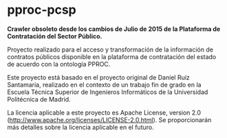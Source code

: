 pproc-pcsp
==========

**Crawler obsoleto desde los cambios de Julio de 2015 de la Plataforma de Contratación del Sector Público.**

Proyecto realizado para el acceso y transformación de la información de contratos públicos disponible en la plataforma de contratación del estado de acuerdo con la ontología PPROC.

Este proyecto está basado en el proyecto original de Daniel Ruíz Santamaría, realizado en el contexto de un trabajo fin de grado en la Escuela Técnica Superior de Ingenieros Informáticos de la Universidad Politécnica de Madrid.

La licencia aplicable a este proyecto es Apache License, version 2.0 (http://www.apache.org/licenses/LICENSE-2.0.html). Se proporcionarán más detalles sobre la licencia aplicable en el futuro.
